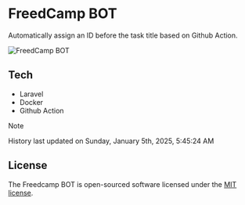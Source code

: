 # FreedCamp BOT

Automatically assign an ID before the task title based on Github Action.

![FreedCamp BOT](https://repository-images.githubusercontent.com/737932867/7d34798b-2680-471c-b089-a78a718d3d6a)

## Tech

- Laravel
- Docker
- Github Action

> [!NOTE]  
> History last updated on Sunday, January 5th, 2025, 5:45:24 AM

## License

The Freedcamp BOT is open-sourced software licensed under the [MIT license](https://opensource.org/licenses/MIT).
